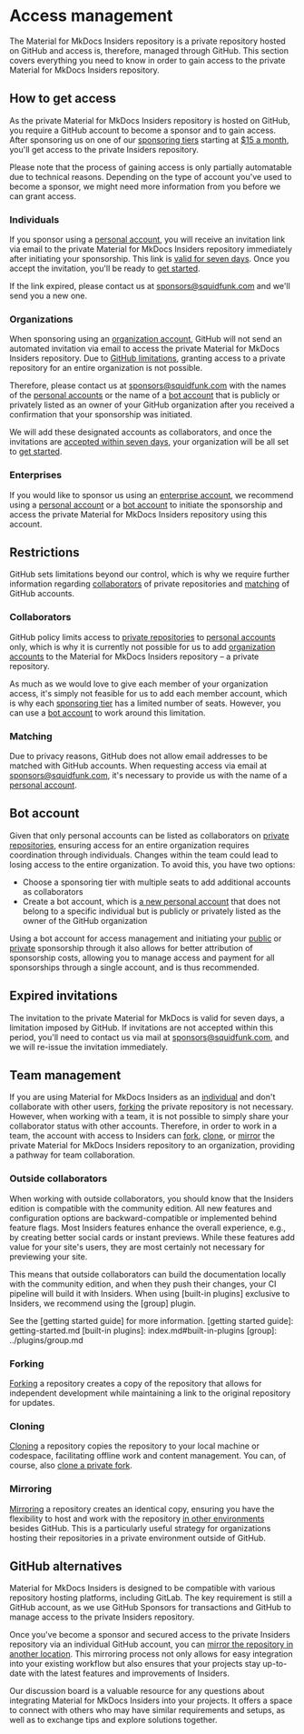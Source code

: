 # Access management

The Material for MkDocs Insiders repository is a private repository hosted on
GitHub and access is, therefore, managed through GitHub. This section covers
everything you need to know in order to gain access to the private Material for
MkDocs Insiders repository.

## How to get access

As the private Material for MkDocs Insiders repository is hosted on GitHub, you
require a GitHub account to become a sponsor and to gain access. After
sponsoring us on one of our [sponsoring tiers] starting at [$15 a month],
you'll get access to the private Insiders repository.

Please note that the process of gaining access is only partially automatable due
to technical reasons. Depending on the type of account you've used to become a
sponsor, we might need more information from you before we can grant access.

  [$15 a month]: https://github.com/sponsors/squidfunk/sponsorships?tier_id=210638
  [sponsoring tiers]: sponsoring-tiers.md

### Individuals

If you sponsor using a [personal account], you will receive an invitation link
via email to the private Material for MkDocs Insiders repository immediately
after initiating your sponsorship. This link is [valid for seven days]. Once you
accept the invitation, you'll be ready to [get started].

If the link expired, please contact us at sponsors@squidfunk.com and we'll
send you a new one.

  [personal account]: https://docs.github.com/en/get-started/learning-about-github/types-of-github-accounts#personal-accounts
  [valid for seven days]: #expired-invitations
  [get started]: getting-started.md

### Organizations

When sponsoring using an [organization account], GitHub will not send an
automated invitation via email to access the private Material for MkDocs Insiders
repository. Due to [GitHub limitations], granting access to a private repository
for an entire organization is not possible.

Therefore, please contact us at sponsors@squidfunk.com with the names of the
[personal accounts] or the name of a [bot account] that is publicly or privately
listed as an owner of your GitHub organization after you received a confirmation
that your sponsorship was initiated.

We will add these designated accounts as collaborators, and once the invitations
are [accepted within seven days], your organization will be all set to [get
started].

  [organization account]: https://docs.github.com/en/get-started/learning-about-github/types-of-github-accounts#organization-accounts
  [GitHub limitations]: #collaborators
  [bot account]: #bot-account
  [accepted within seven days]: #expired-invitations

### Enterprises

If you would like to sponsor us using an [enterprise account], we recommend
using a [personal account] or a [bot account] to initiate the sponsorship and
access the private Material for MkDocs Insiders repository using this account.

  [enterprise account]: https://docs.github.com/en/get-started/learning-about-github/types-of-github-accounts#enterprise-accounts

## Restrictions

GitHub sets limitations beyond our control, which is why we require further
information regarding [collaborators] of private repositories and [matching] of
GitHub accounts.

  [collaborators]: #collaborators
  [matching]: #matching

### Collaborators

GitHub policy limits access to [private repositories] to [personal accounts]
only, which is why it is currently not possible for us to add [organization
accounts] to the Material for MkDocs Insiders repository – a private
repository.

As much as we would love to give each member of your organization access, it's
simply not feasible for us to add each member account, which is why each
[sponsoring tier] has a limited number of seats. However, you can use a [bot account] to work around this limitation.

  [private repositories]: https://docs.github.com/en/account-and-profile/setting-up-and-managing-your-personal-account-on-github/managing-access-to-your-personal-repositories/inviting-collaborators-to-a-personal-repository
  [personal accounts]: https://docs.github.com/en/get-started/learning-about-github/types-of-github-accounts#personal-accounts
  [organization accounts]: https://docs.github.com/en/get-started/learning-about-github/types-of-github-accounts#organization-accounts
  [sponsoring tier]: sponsoring-tiers.md
  [team management]: #team-management

### Matching

Due to privacy reasons, GitHub does not allow email addresses to be matched with
GitHub accounts. When requesting access via email at sponsors@squidfunk.com,
it's necessary to provide us with the name of a [personal account].

## Bot account

Given that only personal accounts can be listed as collaborators on
[private repositories], ensuring access for an entire organization requires
coordination through individuals. Changes within the team could lead to losing
access to the entire organization. To avoid this, you have two options:

  - Choose a sponsoring tier with multiple seats to add additional accounts as
  collaborators
  - Create a bot account, which is [a new personal account] that does not belong
  to a specific individual but is publicly or privately listed as the owner of
  the GitHub organization

Using a bot account for access management and initiating your [public] or
[private] sponsorship through it also allows for better attribution of
sponsorship costs, allowing you to manage access and payment for all
sponsorships through a single account, and is thus recommended.

  [a new personal account]: https://docs.github.com/en/get-started/start-your-journey/creating-an-account-on-github
  [public]: privacy.md/#public-sponsors
  [private]: privacy.md/#private-sponsors

## Expired invitations

The invitation to the private Material for MkDocs is valid for seven days, a
limitation imposed by GitHub. If invitations are not accepted within this
period, you'll need to contact us via mail at sponsors@squidfunk.com, and we
will re-issue the invitation immediately.

## Team management

If you are using Material for MkDocs Insiders as an [individual] and don't
collaborate with other users, [forking] the private repository is not necessary.
However, when working with a team, it is not possible to simply share your
collaborator status with other accounts. Therefore, in order to work in a team,
the account with access to Insiders can [fork], [clone], or [mirror] the private
Material for MkDocs Insiders repository to an organization, providing a pathway
for team collaboration.

  [fork]: #forking
  [clone]: #cloning
  [mirror]: #mirroring
  [individual]: #individuals

### Outside collaborators

When working with outside collaborators, you should know that the Insiders
edition is compatible with the community edition. All new features and
configuration options are backward-compatible or implemented behind feature
flags. Most Insiders features enhance the overall experience, e.g., by creating
better social cards or instant previews. While these features add value for your
site's users, they are most certainly not necessary for previewing your site.

This means that outside collaborators can build the documentation locally with
the community edition, and when they push their changes, your CI pipeline will
build it with Insiders. When using [built-in plugins] exclusive to Insiders, we
recommend using the [group] plugin.

See the [getting started guide] for more information.
  [getting started guide]: getting-started.md
  [built-in plugins]: index.md#built-in-plugins
  [group]: ../plugins/group.md

### Forking

[Forking] a repository creates a copy of the repository that allows for
independent development while maintaining a link to the original repository
for updates.

  [forking]: https://docs.github.com/en/get-started/quickstart/fork-a-repo

### Cloning

[Cloning] a repository copies the repository to your local machine or codespace,
facilitating offline work and content management. You can, of course, also
[clone a private fork].

  [cloning]: https://docs.github.com/en/repositories/creating-and-managing-repositories/cloning-a-repository
  [clone a private fork]: https://docs.github.com/en/pull-requests/collaborating-with-pull-requests/working-with-forks/fork-a-repo#cloning-your-forked-repository

### Mirroring

[Mirroring] a repository creates an identical copy, ensuring you have the
flexibility to host and work with the repository [in other environments] besides
GitHub. This is a particularly useful strategy for organizations hosting their
repositories in a private environment outside of GitHub.

  [mirroring]: https://docs.github.com/en/repositories/creating-and-managing-repositories/duplicating-a-repository
  [in other environments]: #github-alternatives

## GitHub alternatives

Material for MkDocs Insiders is designed to be compatible with various
repository hosting platforms, including GitLab. The key requirement is still a
GitHub account, as we use GitHub Sponsors for transactions and GitHub to manage access to the private Insiders repository.

Once you've become a sponsor and secured access to the private Insiders
repository via an individual GitHub account, you can [mirror the repository in
another location]. This mirroring process not only allows for easy integration
into your existing workflow but also ensures that your projects stay up-to-date
with the latest features and improvements of Insiders.

Our discussion board is a valuable resource for any questions about integrating
Material for MkDocs Insiders into your projects. It offers a space to connect
with others who may have similar requirements and setups, as well as to
exchange tips and explore solutions together.

  [mirror the repository in another location]: https://docs.github.com/en/repositories/creating-and-managing-repositories/duplicating-a-repository#mirroring-a-repository-in-another-location
  [discussion board]: https://github.com/squidfunk/mkdocs-material/discussions
